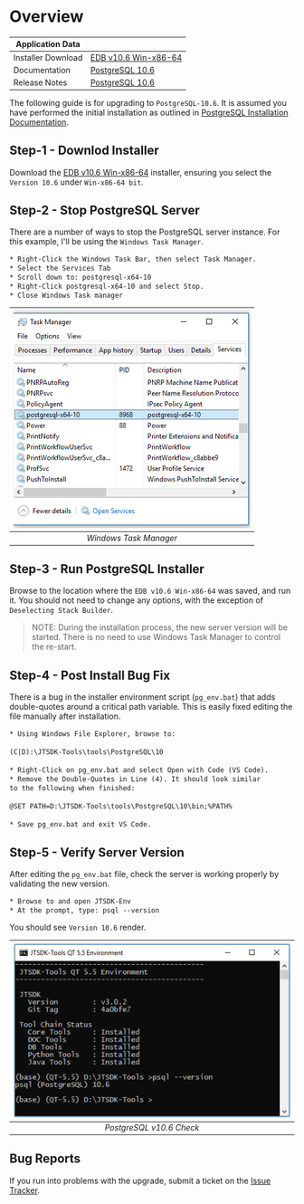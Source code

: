 # Overview

| Application Data ||
| ---| --- |
| Installer Download | [EDB v10.6 Win-x86-64](https://www.enterprisedb.com/downloads/postgres-postgresql-downloads) |
| Documentation | [PostgreSQL 10.6](https://www.postgresql.org/docs/10/index.html) |
| Release Notes | [PostgreSQL 10.6](https://www.postgresql.org/docs/10/release-10-6.html) |

The following guide is for upgrading to `PostgreSQL-10.6`. It
is assumed you have performed the initial installation as outlined in
[PostgreSQL Installation Documentation](../Install-PostgreSQL.md).

## Step-1 - Downlod Installer

Download the [EDB v10.6 Win-x86-64](https://www.enterprisedb.com/downloads/postgres-postgresql-downloads) installer, ensuring you select the `Version 10.6` under `Win-x86-64 bit`.

## Step-2 - Stop PostgreSQL Server

There are a number of ways to stop the PostgreSQL server instance. For this
example, I'll be using the `Windows Task Manager`.

``` shell
* Right-Click the Windows Task Bar, then select Task Manager.
* Select the Services Tab
* Scroll down to: postgresql-x64-10
* Right-Click postgresql-x64-10 and select Stop.
* Close Windows Task manager
```

| ![Task Manager](../images/3.0.2/pg-task-manager.PNG?raw=true) |
|:--:|
| *Windows Task Manager* |

## Step-3 - Run PostgreSQL Installer

Browse to the location where the `EDB v10.6 Win-x86-64` was saved, and run it.
You should not need to change any options, with the exception of
`Deselecting Stack Builder`.

>NOTE: During the installation process, the new server version will be started.
> There is no need to use Windows Task Manager to control the re-start.

## Step-4 - Post Install Bug Fix

There is a bug in the installer environment script (`pg_env.bat`) that adds double-quotes around a critical path variable. This is easily fixed editing the file manually after installation.

``` shell
* Using Windows File Explorer, browse to:

(C|D):\JTSDK-Tools\tools\PostgreSQL\10

* Right-Click on pg_env.bat and select Open with Code (VS Code).
* Remove the Double-Quotes in Line (4). It should look similar
to the following when finished:

@SET PATH=D:\JTSDK-Tools\tools\PostgreSQL\10\bin;%PATH%

* Save pg_env.bat and exit VS Code.
```

## Step-5 - Verify Server Version

After editing the `pg_env.bat` file, check the server is working properly by validating the new version.

``` shell
* Browse to and open JTSDK-Env
* At the prompt, type: psql --version
```

You should see `Version 10.6` render.

| ![PostgreSQL version](../images/3.0.2/pg-version-10.6.PNG?raw=true) |
|:--:|
| *PostgreSQL v10.6 Check* |

## Bug Reports

If you run into problems with the upgrade, submit a ticket on the
[Issue Tracker](https://github.com/KI7MT/jtsdk-tools/issues).